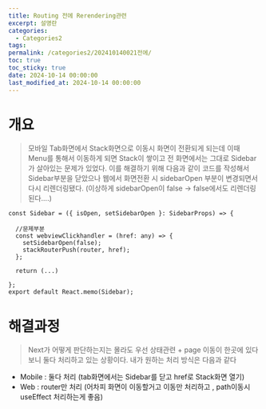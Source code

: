 ```yaml
---
title: Routing 전에 Rerendering관련
excerpt: 설명란
categories:
  - Categories2
tags: 
permalink: /categories2/202410140021전에/
toc: true
toc_sticky: true
date: 2024-10-14 00:00:00
last_modified_at: 2024-10-14 00:00:00
---
```

# 개요
> 모바일 Tab화면에서 Stack화면으로 이동시 화면이 전환되게 되는데 이때 Menu를 통해서 이동하게 되면 Stack이 쌓이고 전 화면에서는 그대로 Sidebar가 살아있는 문제가 있었다.
> 이를 해결하기 위해 다음과 같이 코드를 작성해서 Sidebar부분을 닫았으나 웹에서 화면전환 시 sidebarOpen 부분이 변경되면서 다시 리렌더링됐다. (이상하게 sidebarOpen이 false -> false에서도 리렌더링된다....)


```tsx
const Sidebar = ({ isOpen, setSidebarOpen }: SidebarProps) => {

  //문제부분
  const webviewClickhandler = (href: any) => {
    setSidebarOpen(false);
    stackRouterPush(router, href);
  };

  return (...)
  
};
export default React.memo(Sidebar);
```


# 해결과정
> Next가 어떻게 판단하는지는 몰라도 우선 상태관련 + page 이동이 한곳에 있다보니 둘다 처리하고 있는 상황이다.
> 내가 원하는 처리 방식은 다음과 같다

- Mobile : 둘다 처리 (tab화면에서는 Sidebar를 닫고 href로 Stack화면 열기)
- Web : router만 처리 (어차피 화면이 이동할거고 이동만 처리하고 , path이동시 useEffect 처리하는게 좋음)
